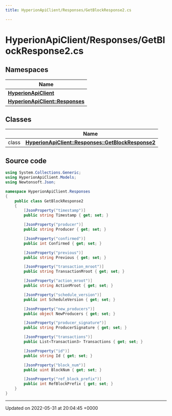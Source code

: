 ```yaml
---
title: HyperionApiClient/Responses/GetBlockResponse2.cs

---
```


# HyperionApiClient/Responses/GetBlockResponse2.cs



## Namespaces

| Name           |
| -------------- |
| **[HyperionApiClient](/Namespaces/namespace_hyperion_api_client.md)**  |
| **[HyperionApiClient::Responses](/Namespaces/namespace_hyperion_api_client_1_1_responses.md)**  |

## Classes

|                | Name           |
| -------------- | -------------- |
| class | **[HyperionApiClient::Responses::GetBlockResponse2](/Classes/class_hyperion_api_client_1_1_responses_1_1_get_block_response2.md)**  |




## Source code

```csharp
using System.Collections.Generic;
using HyperionApiClient.Models;
using Newtonsoft.Json;

namespace HyperionApiClient.Responses
{
    public class GetBlockResponse2
    {
        [JsonProperty("timestamp")]
        public string Timestamp { get; set; }

        [JsonProperty("producer")]
        public string Producer { get; set; }

        [JsonProperty("confirmed")]
        public int Confirmed { get; set; }

        [JsonProperty("previous")]
        public string Previous { get; set; }

        [JsonProperty("transaction_mroot")]
        public string TransactionMroot { get; set; }

        [JsonProperty("action_mroot")]
        public string ActionMroot { get; set; }

        [JsonProperty("schedule_version")]
        public int ScheduleVersion { get; set; }

        [JsonProperty("new_producers")]
        public object NewProducers { get; set; }

        [JsonProperty("producer_signature")]
        public string ProducerSignature { get; set; }

        [JsonProperty("transactions")]
        public List<Transaction3> Transactions { get; set; }

        [JsonProperty("id")]
        public string Id { get; set; }

        [JsonProperty("block_num")]
        public uint BlockNum { get; set; }

        [JsonProperty("ref_block_prefix")]
        public int RefBlockPrefix { get; set; }
    }
}
```


-------------------------------

Updated on 2022-05-31 at 20:04:45 +0000
